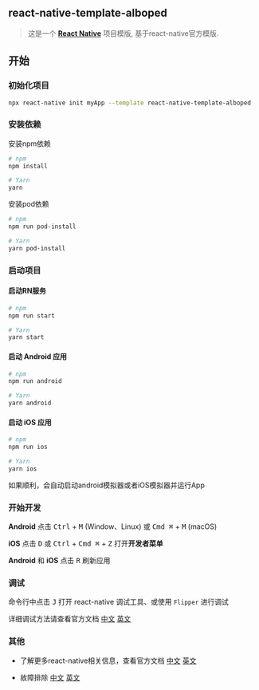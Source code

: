 ## react-native-template-alboped

> 这是一个 [**React Native**](https://reactnative.dev) 项目模版, 基于react-native官方模版.

## 开始

### 初始化项目

```bash
npx react-native init myApp --template react-native-template-alboped
```

### 安装依赖

安装npm依赖

```bash
# npm
npm install

# Yarn
yarn
```

安装pod依赖

```bash
# npm
npm run pod-install

# Yarn
yarn pod-install
```

### 启动项目

#### 启动RN服务

```bash
# npm
npm run start

# Yarn
yarn start
```

#### 启动 Android 应用

```bash
# npm
npm run android

# Yarn
yarn android
```

#### 启动 iOS 应用

```bash
# npm
npm run ios

# Yarn
yarn ios
```

如果顺利，会自动启动android模拟器或者iOS模拟器并运行App

### 开始开发

**Android** 点击 <kbd>Ctrl</kbd> + <kbd>M</kbd> (Window、Linux) 或 <kbd>Cmd ⌘</kbd> + <kbd>M</kbd> (macOS)

**iOS** 点击 <kbd>D</kbd> 或 <kbd>Ctrl</kbd> + <kbd>Cmd ⌘</kbd> + <kbd>Z</kbd> 打开**开发者菜单**

**Android** 和 **iOS** 点击 <kbd>R</kbd> 刷新应用

### 调试

命令行中点击 <kbd>J</kbd> 打开 react-native 调试工具、或使用 `Flipper` 进行调试

详细调试方法请查看官方文档 [中文](https://rn.nodejs.cn/docs/debugging) [英文](https://reactnative.dev/docs/debugging)

### 其他

- 了解更多react-native相关信息，查看官方文档 [中文](https://rn.nodejs.cn/) [英文](https://reactnative.dev/)

- 故障排除 [中文](https://reactnative.dev/docs/troubleshooting) [英文](https://rn.nodejs.cn/docs/troubleshooting)
